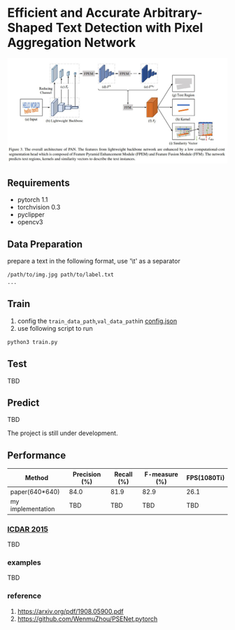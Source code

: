 # Efficient and Accurate Arbitrary-Shaped Text Detection with Pixel Aggregation Network

![](imgs/paper/PAN.jpg)

## Requirements
* pytorch 1.1
* torchvision 0.3
* pyclipper
* opencv3


## Data Preparation

prepare a text in the following format, use '\t' as a separator
```bash
/path/to/img.jpg path/to/label.txt
...
```

## Train
1. config the `train_data_path`,`val_data_path`in [config.json](config.json)
2. use following script to run
```sh
python3 train.py
```

## Test

TBD

## Predict 
TBD

The project is still under development.

<h2 id="Performance">Performance</h2>

| Method                   | Precision (%) | Recall (%) | F-measure (%) | FPS(1080Ti) |
|--------------------------|---------------|------------|---------------|-----|
| paper(640*640)  | 84.0 | 81.9 | 82.9 | 26.1 |
| my implementation  | TBD | TBD | TBD | TBD |

### [ICDAR 2015](http://rrc.cvc.uab.es/?ch=4)

TBD

### examples
TBD

### reference
1. https://arxiv.org/pdf/1908.05900.pdf
2. https://github.com/WenmuZhou/PSENet.pytorch

